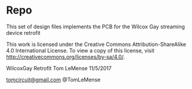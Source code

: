 # Repo

This set of design files implements the PCB for the Wilcox Gay streaming device retrofit

This work is licensed under the Creative Commons Attribution-ShareAlike 4.0 International License. 
To view a copy of this license, visit http://creativecommons.org/licenses/by-sa/4.0/.

WilcoxGay Retrofit
Tom LeMense
11/5/2017

tomcircuit@gmail.com
@TomLeMense

		

